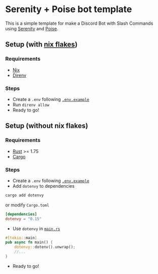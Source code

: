 # Serenity + Poise bot template

This is a simple template for make a Discord Bot with Slash Commands using [Serenity](https://github.com/serenity-rs/serenity) and [Poise](https://github.com/serenity-rs/poise).


## Setup (with [nix flakes](https://nixos.wiki/wiki/Flakes))
### Requirements
- [Nix](https://github.com/NixOS/nix)
- [Direnv](https://direnv.net/)

### Steps
- Create a `.env` following [`.env.example`](./.env.example)
- Run `direnv allow`
- Ready to go!


## Setup (without nix flakes)
### Requirements
- [Rust](https://www.rust-lang.org/) >= 1.75
- [Cargo](https://github.com/rust-lang/cargo)

### Steps
- Create a `.env` following [`.env.example`](./.env.example)
- Add `dotenvy` to dependencies
```bash
cargo add dotenvy
```
or modify `Cargo.toml`
```toml
[dependencies]
dotenvy = "0.15"
```
- Use `dotenvy` in [`main.rs`](./src/main.rs)
```rust
#[tokio::main]
pub async fn main() {
    dotenvy::dotenv().unwrap();
    //...
}
```
- Ready to go!